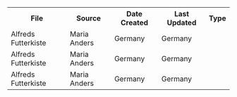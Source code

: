 <table>
  <tr>
    <th>File</th>
    <th>Source</th>
    <th>Date Created</th>
    <th>Last Updated</th>
    <th>Type</th>
  </tr>
  <tr>
    <td>Alfreds Futterkiste</td>
    <td>Maria Anders</td>
    <td>Germany</td>
    <td>Germany</td>
  </tr>
  <tr>
    <td>Alfreds Futterkiste</td>
    <td>Maria Anders</td>
    <td>Germany</td>
    <td>Germany</td>
  </tr>
  <tr>
    <td>Alfreds Futterkiste</td>
    <td>Maria Anders</td>
    <td>Germany</td>
    <td>Germany</td>
  </tr>
</table>
